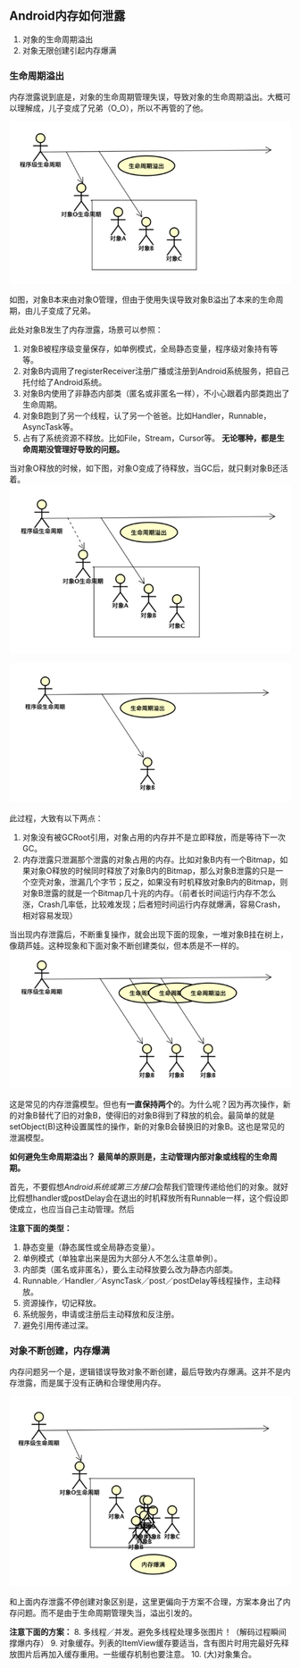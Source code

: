 [memory-leak-1]: memory-leak-1.png
[memory-leak-2]: memory-leak-2.png
[memory-leak-3]: memory-leak-3.png
[memory-leak-4]: memory-leak-4.png
[memory-leak-5]: memory-leak-5.png

## Android内存如何泄露

1. 对象的生命周期溢出
2. 对象无限创建引起内存爆满

### 生命周期溢出
内存泄露说到底是，对象的生命周期管理失误，导致对象的生命周期溢出。大概可以理解成，儿子变成了兄弟（O_O），所以不再管的了他。

![生命周期溢出.png][memory-leak-1]

如图，对象B本来由对象O管理，但由于使用失误导致对象B溢出了本来的生命周期，由儿子变成了兄弟。

此处对象B发生了内存泄露，场景可以参照：
1. 对象B被程序级变量保存，如单例模式，全局静态变量，程序级对象持有等等。
2. 对象B内调用了registerReceiver注册广播或注册到Android系统服务，把自己托付给了Android系统。
3. 对象B内使用了非静态内部类（匿名或非匿名一样），不小心跟着内部类跑出了生命周期。
4.  对象B跑到了另一个线程，认了另一个爸爸。比如Handler，Runnable，AsyncTask等。
5.  占有了系统资源不释放。比如File，Stream，Cursor等。
**无论哪种，都是生命周期没管理好导致的问题。**

当对象O释放的时候，如下图，对象O变成了待释放，当GC后，就只剩对象B还活着。
![等待GC.png][memory-leak-2]

![GC后.png][memory-leak-3]

此过程，大致有以下两点：
1. 对象没有被GCRoot引用，对象占用的内存并不是立即释放，而是等待下一次GC。
2. 内存泄露只泄漏那个泄露的对象占用的内存。比如对象B内有一个Bitmap，如果对象O释放的时候同时释放了对象B内的Bitmap，那么对象B泄露的只是一个空壳对象，泄漏几个字节；反之，如果没有时机释放对象B内的Bitmap，则对象B泄露的就是一个Bitmap几十兆的内存。（前者长时间运行内存不怎么涨，Crash几率低，比较难发现；后者短时间运行内存就爆满，容易Crash，相对容易发现）


当出现内存泄露后，不断重复操作，就会出现下面的现象，一堆对象B挂在树上，像葫芦娃。这种现象和下面对象不断创建类似，但本质是不一样的。
![QQ20171211-170140@2x.png][memory-leak-4]

这是常见的内存泄露模型。但也有**一直保持两个**的。为什么呢？因为再次操作，新的对象B替代了旧的对象B，使得旧的对象B得到了释放的机会。最简单的就是setObject(B)这种设置属性的操作，新的对象B会替换旧的对象B。这也是常见的泄漏模型。

**如何避免生命周期溢出？**
**最简单的原则是，主动管理内部对象或线程的生命周期。**

首先，不要假想*Android系统或第三方接口*会帮我们管理传递给他们的对象。就好比假想handler或postDelay会在退出的时机释放所有Runnable一样，这个假设即使成立，也应当自己主动管理。然后

**注意下面的类型：**
1. 静态变量（静态属性或全局静态变量）。
2. 单例模式（单独拿出来是因为大部分人不怎么注意单例）。
3. 内部类（匿名或非匿名），要么主动释放要么改为静态内部类。
4. Runnable／Handler／AsyncTask／post／postDelay等线程操作，主动释放。
5. 资源操作，切记释放。
6. 系统服务，申请或注册后主动释放和反注册。
7. 避免引用传递过深。

### 对象不断创建，内存爆满
内存问题另一个是，逻辑错误导致对象不断创建，最后导致内存爆满。这并不是内存泄露，而是属于没有正确和合理使用内存。

![内存爆满.png][memory-leak-5]

和上面内存泄露不停创建对象区别是，这里更偏向于方案不合理，方案本身出了内存问题。而不是由于生命周期管理失当，溢出引发的。

**注意下面的方案：**
8. 多线程／并发。避免多线程处理多张图片！（解码过程瞬间撑爆内存）
9. 对象缓存。列表的ItemView缓存要适当，含有图片时用完最好先释放图片后再加入缓存重用。一些缓存机制也要注意。
10. (大)对象集合。
